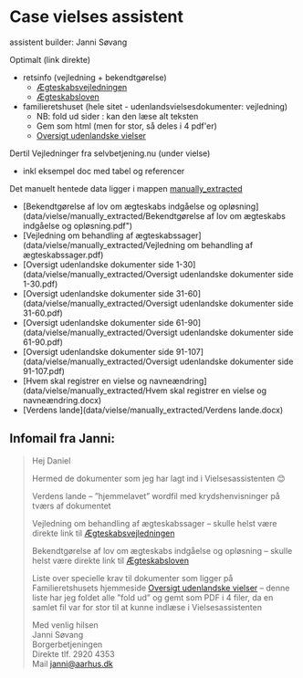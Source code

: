 # Case vielses assistent

assistent builder: Janni Søvang

Optimalt (link direkte)
- retsinfo (vejledning + bekendtgørelse)
  - [Ægteskabsvejledningen](https://www.retsinformation.dk/eli/retsinfo/2022/10410)
  - [Ægteskabsloven](https://www.retsinformation.dk/eli/lta/2023/1080)
- familieretshuset (hele sitet - udenlandsvielsesdokumenter: vejledning)
  - NB: fold ud sider : kan den læse alt teksten
  - Gem som html (men for stor, så deles i 4 pdf'er)
  - [Oversigt udenlandske vielser](https://familieretshuset.dk/brud-i-familien/anerkendelser/oversigt-udenlandske-vielser-og-skilsmisser)

Dertil Vejledninger fra selvbetjening.nu (under vielse)
- inkl eksempel doc med tabel og referencer

Det manuelt hentede data ligger i mappen [manually_extracted](data/vielse/manually_extracted)

- [Bekendtgørelse af lov om ægteskabs indgåelse og opløsning](data/vielse/manually_extracted/Bekendtgørelse af lov om ægteskabs indgåelse og opløsning.pdf")
- [Vejledning om behandling af ægteskabssager](data/vielse/manually_extracted/Vejledning om behandling af ægteskabssager.pdf)
- [Oversigt udenlandske dokumenter side 1-30](data/vielse/manually_extracted/Oversigt udenlandske dokumenter side 1-30.pdf)
- [Oversigt udenlandske dokumenter side 31-60](data/vielse/manually_extracted/Oversigt udenlandske dokumenter side 31-60.pdf)
- [Oversigt udenlandske dokumenter side 61-90](data/vielse/manually_extracted/Oversigt udenlandske dokumenter side 61-90.pdf)
- [Oversigt udenlandske dokumenter side 91-107](data/vielse/manually_extracted/Oversigt udenlandske dokumenter side 91-107.pdf)
- [Hvem skal registrer en vielse og navneændring](data/vielse/manually_extracted/Hvem skal registrer en vielse og navneændring.docx)
- [Verdens lande](data/vielse/manually_extracted/Verdens lande.docx)

## Infomail fra Janni:

> Hej Daniel
> 
> Hermed de dokumenter som jeg har lagt ind i Vielsesassistenten 😊
> 
> Verdens lande – ”hjemmelavet” wordfil med krydshenvisninger på tværs af dokumentet 
> 
> Vejledning om behandling af ægteskabssager – skulle helst være direkte link til [Ægteskabsvejledningen](https://www.retsinformation.dk/eli/retsinfo/2022/10410)
> 
> Bekendtgørelse af lov om ægteskabs indgåelse og opløsning – skulle helst være direkte link til [Ægteskabsloven](https://www.retsinformation.dk/eli/lta/2023/1080)
> 
> Liste over specielle krav til dokumenter som ligger på Familieretshusets hjemmeside [Oversigt udenlandske vielser](https://familieretshuset.dk/brud-i-familien/anerkendelser/oversigt-udenlandske-vielser-og-skilsmisser) – denne liste har jeg foldet alle ”fold ud” og gemt som PDF i 4 filer, da en samlet fil var for stor til at kunne indlæse i Vielsesassistenten
> 
> Med venlig hilsen  
> Janni Søvang  
> Borgerbetjeningen  
> Direkte tlf. 2920 4353  
> Mail janni@aarhus.dk 

